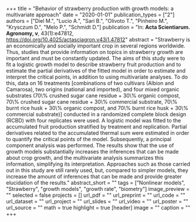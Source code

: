+++
title = "Behavior of strawberry production with growth models: a multivariate approach"
date = "2020-01-01"
publication_types = ["2"]
authors = ["Diel M.", "Lucio A.", "Sari B.", "Olivoto T.", "Pinheiro M.", "Krysczum D.", "Melo P.", "Schmidt D."]
publication = "In: **Acta Scientiarum. Agronomy, v**, 43(1):e47812, https://doi.org/10.4025/actasciagron.v43i1.47812"
abstract = "Strawberry is an economically and socially important crop in several regions worldwide. Thus, studies that provide information on topics in strawberry growth are important and must be constantly updated. The aims of this study were to fit a logistic growth model to describe strawberry fruit production and to estimate the partial derivatives of the fitted model in order to estimate and interpret the critical points, in addition to using multivariate analyses. To do this, data on 16 treatments [combinations of two cultivars (Albion and Camarosa), two origins (national and imported), and four mixed organic substrates (70\\% crushed sugar cane residue + 30\\% organic compost, 70\\% crushed sugar cane residue + 30\\% commercial substrate, 70\\% burnt rice husk + 30\\% organic compost, and 70\\% burnt rice husk + 30\\% commercial substrate)] conducted in a randomized complete block design (RCBD) with four replicates were used. A logistic model was fitted to the accumulated fruit production stratified by treatment and replication. Partial derivatives related to the accumulated thermal sum were estimated in order to quantify the critical points of the model. Subsequently, a principal component analysis was performed. The results show that the use of growth models substantially increases the inferences that can be made about crop growth, and the multivariate analysis summarizes this information, simplifying its interpretation. Approaches such as those carried out in this study are still rarely used, but, compared to simpler models, they increase the amount of inferences that can be made and provide greater elucidation of the results."
abstract_short = ""
tags = ["Nonlinear models", "Strawberry", "growth models", "growth rate", "biometry"]
image_preview = ""
selected = false
projects = []
url_pdf = ""
url_preprint = ""
url_code = ""
url_dataset = ""
url_project = ""
url_slides = ""
url_video = ""
url_poster = ""
url_source = ""
math = true
highlight = true
[header]
image = ""
caption = ""
+++
